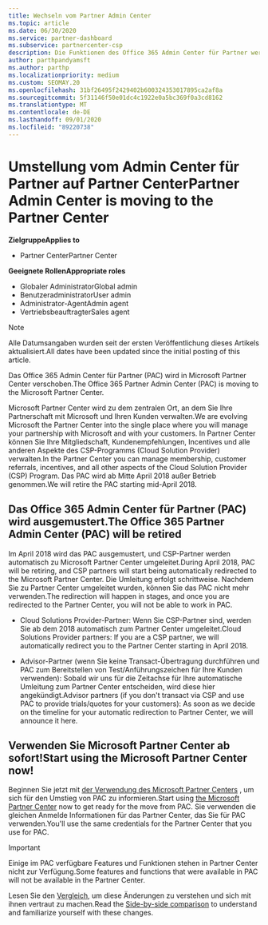 ```yaml
---
title: Wechseln vom Partner Admin Center
ms.topic: article
ms.date: 06/30/2020
ms.service: partner-dashboard
ms.subservice: partnercenter-csp
description: Die Funktionen des Office 365 Admin Center für Partner werden in Partner Center verschoben.
author: parthpandyamsft
ms.author: parthp
ms.localizationpriority: medium
ms.custom: SEOMAY.20
ms.openlocfilehash: 31bf26495f2429402b600324353017895ca2af8a
ms.sourcegitcommit: 5f31146f50e01dc4c1922e0a5bc369f0a3cd8162
ms.translationtype: MT
ms.contentlocale: de-DE
ms.lasthandoff: 09/01/2020
ms.locfileid: "89220738"
---
```

# <a name="partner-admin-center-is-moving-to-the-partner-center"></a><span data-ttu-id="9bd9d-103">Umstellung vom Admin Center für Partner auf Partner Center</span><span class="sxs-lookup"><span data-stu-id="9bd9d-103">Partner Admin Center is moving to the Partner Center</span></span>

<span data-ttu-id="9bd9d-104">**Zielgruppe**</span><span class="sxs-lookup"><span data-stu-id="9bd9d-104">**Applies to**</span></span>

- <span data-ttu-id="9bd9d-105">Partner Center</span><span class="sxs-lookup"><span data-stu-id="9bd9d-105">Partner Center</span></span>

<span data-ttu-id="9bd9d-106">**Geeignete Rollen**</span><span class="sxs-lookup"><span data-stu-id="9bd9d-106">**Appropriate roles**</span></span>
- <span data-ttu-id="9bd9d-107">Globaler Administrator</span><span class="sxs-lookup"><span data-stu-id="9bd9d-107">Global admin</span></span>
- <span data-ttu-id="9bd9d-108">Benutzeradministrator</span><span class="sxs-lookup"><span data-stu-id="9bd9d-108">User admin</span></span>
- <span data-ttu-id="9bd9d-109">Administrator-Agent</span><span class="sxs-lookup"><span data-stu-id="9bd9d-109">Admin agent</span></span>
- <span data-ttu-id="9bd9d-110">Vertriebsbeauftragter</span><span class="sxs-lookup"><span data-stu-id="9bd9d-110">Sales agent</span></span>

> [!NOTE]  
> <span data-ttu-id="9bd9d-111">Alle Datumsangaben wurden seit der ersten Veröffentlichung dieses Artikels aktualisiert.</span><span class="sxs-lookup"><span data-stu-id="9bd9d-111">All dates have been updated since the initial posting of this article.</span></span>

<span data-ttu-id="9bd9d-112">Das Office 365 Admin Center für Partner (PAC) wird in Microsoft Partner Center verschoben.</span><span class="sxs-lookup"><span data-stu-id="9bd9d-112">The Office 365 Partner Admin Center (PAC) is moving to the Microsoft Partner Center.</span></span>

<span data-ttu-id="9bd9d-113">Microsoft Partner Center wird zu dem zentralen Ort, an dem Sie Ihre Partnerschaft mit Microsoft und Ihren Kunden verwalten.</span><span class="sxs-lookup"><span data-stu-id="9bd9d-113">We are evolving Microsoft the Partner Center into the single place where you will manage your partnership with Microsoft and with your customers.</span></span> <span data-ttu-id="9bd9d-114">In Partner Center können Sie Ihre Mitgliedschaft, Kundenempfehlungen, Incentives und alle anderen Aspekte des CSP-Programms (Cloud Solution Provider) verwalten.</span><span class="sxs-lookup"><span data-stu-id="9bd9d-114">In the Partner Center you can manage membership, customer referrals, incentives, and all other aspects of the Cloud Solution Provider (CSP) Program.</span></span> <span data-ttu-id="9bd9d-115">Das PAC wird ab Mitte April 2018 außer Betrieb genommen.</span><span class="sxs-lookup"><span data-stu-id="9bd9d-115">We will retire the PAC starting mid-April 2018.</span></span>

## <a name="the-office-365-partner-admin-center-pac-will-be-retired"></a><span data-ttu-id="9bd9d-116">Das Office 365 Admin Center für Partner (PAC) wird ausgemustert.</span><span class="sxs-lookup"><span data-stu-id="9bd9d-116">The Office 365 Partner Admin Center (PAC) will be retired</span></span>

<span data-ttu-id="9bd9d-117">Im April 2018 wird das PAC ausgemustert, und CSP-Partner werden automatisch zu Microsoft Partner Center umgeleitet.</span><span class="sxs-lookup"><span data-stu-id="9bd9d-117">During April 2018, PAC will be retiring, and CSP partners will start being automatically redirected to the Microsoft Partner Center.</span></span> <span data-ttu-id="9bd9d-118">Die Umleitung erfolgt schrittweise. Nachdem Sie zu Partner Center umgeleitet wurden, können Sie das PAC nicht mehr verwenden.</span><span class="sxs-lookup"><span data-stu-id="9bd9d-118">The redirection will happen in stages, and once you are redirected to the Partner Center, you will not be able to work in PAC.</span></span> 

- <span data-ttu-id="9bd9d-119">Cloud Solutions Provider-Partner: Wenn Sie CSP-Partner sind, werden Sie ab dem 2018 automatisch zum Partner Center umgeleitet.</span><span class="sxs-lookup"><span data-stu-id="9bd9d-119">Cloud Solutions Provider partners: If you are a CSP partner, we will automatically redirect you to the Partner Center starting in April 2018.</span></span>

- <span data-ttu-id="9bd9d-120">Advisor-Partner (wenn Sie keine Transact-Übertragung durchführen und PAC zum Bereitstellen von Test/Anführungszeichen für Ihre Kunden verwenden): Sobald wir uns für die Zeitachse für Ihre automatische Umleitung zum Partner Center entscheiden, wird diese hier angekündigt.</span><span class="sxs-lookup"><span data-stu-id="9bd9d-120">Advisor partners (if you don't transact via CSP and use PAC to provide trials/quotes for your customers): As soon as we decide on the timeline for your automatic redirection to Partner Center, we will announce it here.</span></span>

## <a name="start-using-the-microsoft-partner-center-now"></a><span data-ttu-id="9bd9d-121">Verwenden Sie Microsoft Partner Center ab sofort!</span><span class="sxs-lookup"><span data-stu-id="9bd9d-121">Start using the Microsoft Partner Center now!</span></span>

<span data-ttu-id="9bd9d-122">Beginnen Sie jetzt mit [der Verwendung des Microsoft Partner Centers](https://partnercenter.microsoft.com/) , um sich für den Umstieg von PAC zu informieren.</span><span class="sxs-lookup"><span data-stu-id="9bd9d-122">Start using [the Microsoft Partner Center](https://partnercenter.microsoft.com/) now to get ready for the move from PAC.</span></span>  <span data-ttu-id="9bd9d-123">Sie verwenden die gleichen Anmelde Informationen für das Partner Center, das Sie für PAC verwenden.</span><span class="sxs-lookup"><span data-stu-id="9bd9d-123">You'll use the same credentials for the Partner Center that you use for PAC.</span></span>

> [!IMPORTANT]  
> <span data-ttu-id="9bd9d-124">Einige im PAC verfügbare Features und Funktionen stehen in Partner Center nicht zur Verfügung.</span><span class="sxs-lookup"><span data-stu-id="9bd9d-124">Some features and functions that were available in PAC will not be available in the Partner Center.</span></span>

 <span data-ttu-id="9bd9d-125">Lesen Sie den [Vergleich](moving-from-pac-to-pc.md), um diese Änderungen zu verstehen und sich mit ihnen vertraut zu machen.</span><span class="sxs-lookup"><span data-stu-id="9bd9d-125">Read the [Side-by-side comparison](moving-from-pac-to-pc.md) to understand and familiarize yourself with these changes.</span></span> 